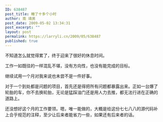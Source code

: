 ```yaml
---
ID: 638487
post_title: 睡了十多个小时
author: 南 靖男
post_date: 2009-05-02 13:34:31
post_excerpt: ""
layout: post
permalink: https://larryli.cn/2009/05/638487
published: true
---
```

<p>不知道怎么就觉得累了，终于迎来了很好的休息时间。</p>  <p>工作一如既往的一样混乱不堪，没有方向性，也没有能完成的目标。</p>  <p>继续试用一个月对我来说也未尝不是一件好事。</p>  <p>对于一个到处都是问题的项目，首先还是得把所有问题都暴露出来。正如一台爆了轮胎的车，你不去换轮胎，无论是猛踩油门还是用人力去推，都无法行进在正确的道路上。</p>  <p>还没想好这个月的工作要领。嗯，唯一能做的，大概是给这份七七八八的源代码补上合乎规范的注释，至少让后来者能省力一些，如果还有后来者的话。</p>